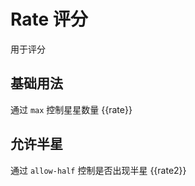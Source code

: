 <script lang="ts" setup>
import { ref } from "vue";
const rate = ref(0);
const rate2 = ref(0);

</script>

# Rate 评分

用于评分

## 基础用法

通过 `max` 控制星星数量
<ml-rate :max='10' v-model='rate'></ml-rate>
{{rate}}


## 允许半星

通过 `allow-half` 控制是否出现半星
<ml-rate :max='10' v-model='rate2' allow-half></ml-rate>
{{rate2}}